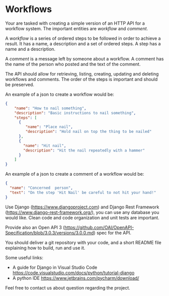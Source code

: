 # Workflows

Your are tasked with creating a simple version of an HTTP API for a workflow system. The important entities are *workflow* and
*comment*.

A *workflow* is a series of ordered steps to be followed in order to achieve a result. It has a name,
a description and a set of ordered steps. A step has a name and a description.

A *comment* is a message left by someone about a workflow. A comment has the name of the person who posted and the
text of the comment.

The API should allow for retrieving, listing, creating, updating and deleting workflows and comments. The order of the
steps is important and should be preserved.

An example of a json to create a workflow would be:

```json
{
    "name": "How to nail something",
    "description": "Basic instructions to nail something",
    "steps": [
      {
         "name": "Place nail",
         "description": "Hold nail on top the thing to be nailed"
      },
      {
        "name": "Hit nail",
        "description": "Hit the nail repeatedly with a hammer"
      }   
    ]
}
```

An example of a json to create a comment of a workflow would be:

```json
{
  "name": "Concerned  person",
  "text": "On the step 'Hit Nail' be careful to not hit your hand!"
}
```

Use Django (https://www.djangoproject.com) and Django Rest Framework (https://www.django-rest-framework.org/), you can use any database you would like.
Clean code and code organization and unit tests are important.

Provide also an Open API 3 (https://github.com/OAI/OpenAPI-Specification/blob/3.0.3/versions/3.0.0.md) spec for the API.

You should deliver a git repository with your code, and a short README file explaining how to build, run and use it.

Some useful links:
 * A guide for Django in Visual Studio Code https://code.visualstudio.com/docs/python/tutorial-django
 * A python IDE https://www.jetbrains.com/pycharm/download/

Feel free to contact us about question regarding the project.

